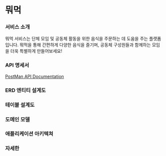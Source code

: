 # 뭐먹

### 서비스 소개
뭐먹 서비스는 단체 모임 및 공동체 활동을 위한 음식을 주문하는 데 도움을 주는 플랫폼입니다. 뭐먹을 통해 간편하게 다양한 음식을 즐기며, 공동체 구성원들과 함께하는 모임을 더욱 특별하게 만들어보세요!

### API 명세서
[PostMan API Documentation](https://documenter.getpostman.com/view/25393488/2s9YJexLKn)

### ERD 엔티티 설계도
### 테이블 설계도
### 도메인 모델 
### 애플리케이션 아키텍쳐
### 자세한 
